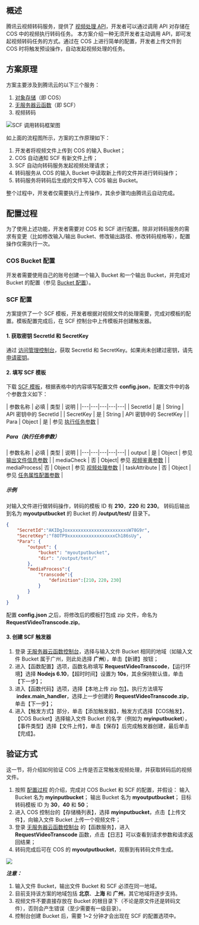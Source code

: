 ## 概述

腾讯云视频转码服务，提供了 [视频处理 API](/document/product/266/15571)，开发者可以通过调用 API 对存储在 COS 中的视频执行转码任务。
本方案介绍一种无须开发者主动调用 API，即可发起视频转码任务的方式。通过在 COS 上进行简单的配置，开发者上传文件到 COS 时将触发预设操作，自动发起视频处理的任务。

## 方案原理

方案主要涉及到腾讯云的以下三个服务：
1. [对象存储](https://cloud.tencent.com/product/cos)（即 COS）
2. [无服务器云函数](https://cloud.tencent.com/product/scf)（即 SCF）
3. 视频转码

![SCF 调用转码框架图](https://main.qcloudimg.com/raw/7ddb98640a9f0c1de45cffba447792a4.jpg)

如上面的流程图所示，方案的工作原理如下：
1. 开发者将视频文件上传到 COS 的输入 Bucket；
2. COS 自动通知 SCF 有新文件上传；
3. SCF 自动向转码服务发起视频处理请求；
4. 转码服务从 COS 的输入 Bucket 中读取新上传的文件并进行转码操作；
5. 转码服务将转码后生成的文件写入 COS 输出 Bucket。

整个过程中，开发者仅需要执行上传操作，其余步骤均由腾讯云自动完成。

## 配置过程

为了使用上述功能，开发者需要对 COS 和 SCF 进行配置。除非对转码服务的需求有变更（比如修改输入/输出 Bucket、修改输出路径、修改转码规格等），配置操作仅需执行一次。

### COS Bucket 配置

开发者需要使用自己的账号创建一个输入 Bucket 和一个输出 Bucket，并完成对 Bucket 的配置（参见 [Bucket 配置](/document/product/266/16923)）。


### SCF 配置

方案提供了一个 SCF 模板，开发者根据对视频文件的处理需要，完成对模板的配置。模板配置完成后，在 SCF 控制台中上传模板并创建触发器。

#### 1. 获取密钥 SecretId 和 SecretKey
通过 [访问管理控制台](https://console.cloud.tencent.com/cam/capi)，获取 SecretId 和 SecretKey。如果尚未创建过密钥，请先 [申请密钥](/document/api/213/6984#1.-.E7.94.B3.E8.AF.B7.E5.AE.89.E5.85.A8.E5.87.AD.E8.AF.81)。

#### 2. 填写 SCF 模板
下载 [SCF 模板](https://main.qcloudimg.com/raw/8bb02ea0d7edac6733886dc67f96b6de.zip)，根据表格中的内容填写配置文件 **config.json**，配置文件中的各个参数含义如下：

| 参数名称  | 必填 | 类型 | 说明 |
|---|---|---|---|---|
| SecretId | 是 | String | API 密钥中的 SecretId |
| SecretKey | 是 | String | API 密钥中的 SecretKey |
| Para | Object | 是 | 参见 [执行任务参数](#para.EF.BC.88.E6.89.A7.E8.A1.8C.E4.BB.BB.E5.8A.A1.E5.8F.82.E6.95.B0.EF.BC.89) |

##### Para（执行任务参数）
| 参数名称 | 必填 | 类型 | 说明 |
|---|---|---|---|---|
| output | 是 | Object | 参见 [输出文件信息参数](/document/product/266/15571#output.EF.BC.88.E8.BE.93.E5.87.BA.E6.96.87.E4.BB.B6.E4.BF.A1.E6.81.AF.E5.8F.82.E6.95.B0.EF.BC.89) |
| mediaCheck | 否 | Object| 参见 [视频鉴黄参数](/document/product/266/15571#mediacheck.EF.BC.88.E8.A7.86.E9.A2.91.E9.89.B4.E9.BB.84.E5.8F.82.E6.95.B0.EF.BC.89) |
| mediaProcess| 否 | Object | 参见 [视频处理参数](/document/product/266/15571#mediaprocess.EF.BC.88.E8.A7.86.E9.A2.91.E5.A4.84.E7.90.86.E5.8F.82.E6.95.B0.EF.BC.89) |
| taskAttribute | 否 | Object | 参见 [任务属性配置参数](/document/product/266/15571#taskattribute.EF.BC.88.E4.BB.BB.E5.8A.A1.E5.B1.9E.E6.80.A7.E9.85.8D.E7.BD.AE.E5.8F.82.E6.95.B0.EF.BC.89) |

##### 示例
对输入文件进行做转码操作，转码的模板 ID 有 **210**，**220** 和 **230**。
转码后输出到名为 **myoutputbucket** 的 Bucket 的 **/output/test/** 目录下。

```json
{
    "SecretId":"AKIDgJoxxxxxxxxxxxxxxxxxxxxxxsW78G9r",
    "SecretKey":"f8OTP9xxxxxxxxxxxxxxxxxxCh186sUy",
    "Para": {
        "output": {
            "bucket": "myoutputbucket",
            "dir": "/output/test/"
        },
        "mediaProcess":{
            "transcode":{
                "definition":[210，220，230]
            }
        }
    }
}
``` 

配置 **config.json** 之后，将修改后的模板打包成 zip 文件，命名为 **RequestVideoTranscode.zip**。

#### 3. 创建 SCF 触发器
1. 登录 [无服务器云函数控制台](https://console.cloud.tencent.com/scf)，选择与输入文件 Bucket 相同的地域（如输入文件 Bucket 属于广州，则此处选择 **广州**），单击【新建】按钮；
2. 进入【函数配置】选项，函数名称填写 **RequestVideoTranscode**，【运行环境】选择 **Nodejs 6.10**，【超时时间】设置为 **10s**，其余保持默认值，单击【下一步】；
3. 进入【函数代码】选项，选择【本地上传 zip 包】。执行方法填写  **index.main_handler**，选择上一步创建的 **RequestVideoTranscode.zip**，单击【下一步】；
4. 进入【触发方式】部分，单击【添加触发器】，触发方式选择【COS触发】，【COS Bucket】选择输入文件 Bucket 的名字（例如为 **myinputbucket**），【事件类型】选择【文件上传】，单击【保存】后完成触发器创建，最后单击【完成】。

## 验证方式
这一节，将介绍如何验证 COS 上传是否正常触发视频处理，并获取转码后的视频文件。
1. 按照 [配置过程](/document/product/266/16923) 的介绍，完成对 COS Bucket 和 SCF 的配置，并假设：
输入 Bucket 名为 **myinputbucket**；
输出 Bucket 名为 **myoutputbucket**；
目标转码模板 ID 为 **30**，**40** 和 **50**；
2. 进入 COS 控制台的【存储桶列表】，选择 **myinputbucket**，点击【上传文件】，向输入文件 Bucket 上传一个视频文件；
2. 登录 [无服务器云函数控制台](https://console.cloud.tencent.com/scf) 的【函数服务】，进入 **RequestVideoTranscode** 函数，点击【日志】可以查看到请求参数和请求返回结果；
3. 转码完成后可在 COS 的 **myoutputbucket**，观察到有转码文件生成。

![](https://main.qcloudimg.com/raw/2edf0c22ae509d397c8293a0821e486b.png)


***注意：***

1. 输入文件 Bucket，输出文件 Bucket 和 SCF 必须在同一地域。
2. 目前支持该方案的地域包括 **北京**、**上海** 和 **广州**，其它地域将逐步支持。
3. 视频文件不要直接存放在 Bucket 的根目录下（不论是原文件还是转码文件），否则会产生错误（至少需要有一级目录）。
4. 控制台创建 Bucket 后，需要 1~2 分钟才会出现在 SCF 的配置选项中。
